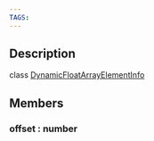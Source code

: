 ```yaml
---
TAGS:
---
```

## Description

class [DynamicFloatArrayElementInfo](/classes/2.4/DynamicFloatArrayElementInfo)



## Members

### offset : number



